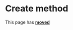 # Create method #

This page has [**moved**](https://lib-docs.delphidabbler.com/WdwState/5/API/TPJCustomWdwState-Create)